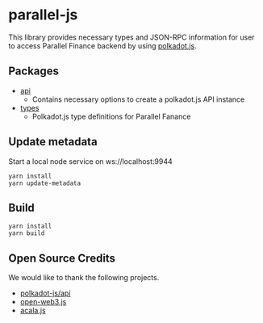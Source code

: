 # parallel-js

This library provides necessary types and JSON-RPC information for user to access Parallel Finance backend by using [polkadot.js](https://github.com/polkadot-js/api).

## Packages

- [api](./packages/api)
  - Contains necessary options to create a polkadot.js API instance
- [types](./packages/types)
  - Polkadot.js type definitions for Parallel Fanance

## Update metadata
Start a local node service on ws://localhost:9944
```
yarn install
yarn update-metadata
```

## Build
```
yarn install
yarn build
```

## Open Source Credits

We would like to thank the following projects.

-   [polkadot-js/api](https://github.com/polkadot-js/api)
-   [open-web3.js](https://github.com/open-web3-stack/open-web3.js)
-   [acala.js](https://github.com/AcalaNetwork/acala.js)
